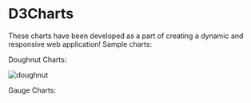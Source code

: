# D3Charts

These charts have been developed as a part of creating a dynamic and responsive web application! Sample charts: 

Doughnut Charts: 


![doughnut](https://user-images.githubusercontent.com/22225983/33773354-99d78b1a-dc05-11e7-9bd7-bc0a806d21aa.PNG)


Gauge Charts: 







